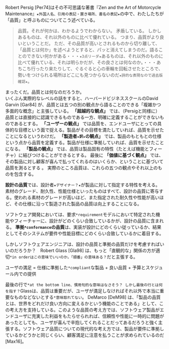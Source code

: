 Robert Persig [Per74]はその不可思議な著書『Zen and the Art of Motorcycle Maintenance』`★外国人名、引用の表記・置き場所、書名の表記★`の中で、わたしたちが「品質」と呼ぶものについてこう述べている。

> 品質。それが何かは、わかるようでわからない。
矛盾している。
しかしあるものは、それ以外のものに比べて優れている。
つまり、品質がより良いということだ。
ただ、その品質が高いとされるものから切り離して、「品質とは何か」を述べようとすると、パッと消えてしまうのだ。語ることのできない何かがある・・・`★3点リーダ★`あるものは、それ以外のものに比べて優れている、それは明らかだが、その良さとは何なのか。・・・あちこち行ったり来たりして、ぐるぐると心の車輪を回転させたところで、勢いをつけられる場所はどこにも見つからないのだ`★詩的な表現なので過去版確認★`。

まったくだ。品質とは何なのだろうか。  
いくぶん実際的なレベルの話をすると、ハーバードビジネススクールのDavid Garvin [Gar84] が、品質とは五つの別の観点から語ることのできる「複雑かつ多面的な概念」と主張している。
**「超越的な観点」** では、（Persigと同様に）品質とは直接的に認識できるものである一方、明確に定義することができないものであるとする。
**「ユーザーの観点」** では品質を、エンドユーザにとっての具体的な目標という面で捉える。製品がその目標を満たしていれば、品質を示せたことになるというわけだ。
**「製造者`★訳★`の観点」** では、製品のもともとの仕様という点から品質を定義する。製品が仕様に準拠していれば、品質を示せたことになる。
**「製品の観点」** では、品質は製品固有の特性（たとえば機能とフィーチャ）に結びつけることができるとする。
最後に **「価値に基づく観点」** では、その製品に対し顧客が喜んで払ってくれるのはいくらか、ということに基づいて品質を測るとする 。
実際のところ品質は、これらの五つの観点やそれ以上のものを包含する。

**設計の品質**では、設計者`★デザイナー？★`が製品に対して指定する特性を考える。素材のグレード、耐久性、性能仕様といったものはすべて、設計の品質に寄与する。使われる素材のグレードが高いほど、また指定された耐久性や性能が高いほど、その仕様に沿って製造された製品の品質は向上することになる。

ソフトウェア開発においては、要求`*requirement`モデルにおいて特定された機能やフィーチャーに、設計がどのくらい合致しているかが、設計の品質に含まれる。
**準拠`*conformance`の品質**は、実装が設計にどのくらい従っているか、結果としてそのシステムが要件や性能目標にどのくらい合致しているかに着目する。

しかしソフトウェアエンジニアは、設計の品質と準拠の品質だけを考慮すればいいのだろうか？　Robert Glass [Gla98] は、もっと「直観的な」関係の方が適切`*in orderはこの意味でいいのか。「順番」の意味ある？`だと主張する。

ユーザの満足 = 仕様に準拠した`*compliant`な製品 + 良い品質 + 予算とスケジュール内での提供

最後の行で`*at the bottom line、慣用句的な意味はなさそう？ しかし最後の行とは何を指す？`Glassは、品質は重要だが、ユーザが満足しなければそれ以外で本当に重要なものなどないとする`*意味取れてない`。
DeMarco [DeM98] は、「製品の品質とは、世界をどれだけ良い方向に変えるかという機能のことである」として、この考え方を支持している。このような品質の考え方では、ソフトウェア製品がエンドユーザに充実した利益をもたらせられれば、信頼性や性能に一時的に問題があったとしても、ユーザが喜んで辛抱してくれることだってあるだろうと強く主張する。ソフトウェア品質についての現代的な考え方では、製品が要件に準拠しているかどうかと同じくらい、顧客満足に注意を払うことが求められているのだ [Max16]。